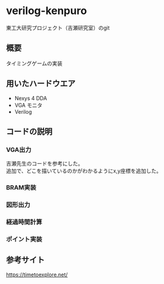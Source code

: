 # verilog-kenpuro

東工大研究プロジェクト（吉瀬研究室）のgit

## 概要
タイミングゲームの実装

## 用いたハードウエア
- Nexys 4 DDA
- VGA モニタ
- Verilog

## コードの説明

### VGA出力
吉瀬先生のコードを参考にした。  
追加で、どこを描いているのかがわかるようにx,y座標を追加した。

### BRAM実装


### 図形出力

### 経過時間計算

### ポイント実装

## 参考サイト

https://timetoexplore.net/
